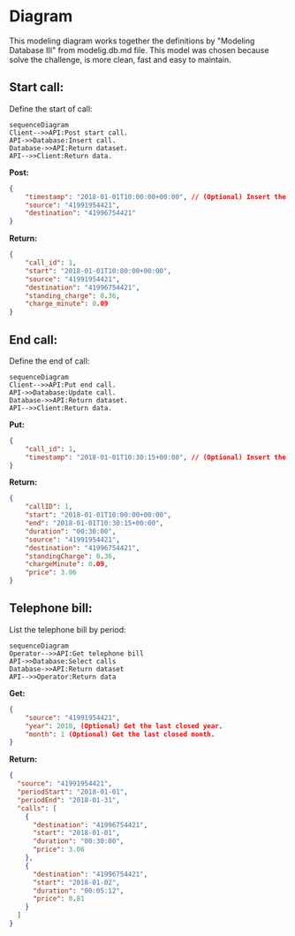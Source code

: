 # Diagram
This modeling diagram works together the definitions by "Modeling Database III" from modelig.db.md file.
This model was chosen because solve the challenge, is more clean, fast and easy to maintain.

## Start call:
Define the start of call:

```mermaid
sequenceDiagram
Client-->>API:Post start call.
API->>Database:Insert call.
Database->>API:Return dataset.
API-->>Client:Return data.
```

**Post:**
```json
{
	"timestamp": "2018-01-01T10:00:00+00:00", // (Optional) Insert the current timestamp.
	"source": "41991954421",
	"destination": "41996754421"
}
```

**Return:**
```json
{
	"call_id": 1,
	"start": "2018-01-01T10:00:00+00:00",
	"source": "41991954421",
	"destination": "41996754421",
	"standing_charge": 0.36,
	"charge_minute": 0.09
}
```

## End call:
Define the end of call:

```mermaid
sequenceDiagram
Client-->>API:Put end call.
API->>Database:Update call.
Database->>API:Return dataset.
API-->>Client:Return data.
```

**Put:**
```json
{
	"call_id": 1,
	"timestamp": "2018-01-01T10:30:15+00:00", // (Optional) Insert the current timestamp.
}
```

**Return:**
```json
{
	"callID": 1,
	"start": "2018-01-01T10:00:00+00:00",
	"end": "2018-01-01T10:30:15+00:00",
	"duration": "00:30:00",
	"source": "41991954421",
	"destination": "41996754421",
	"standingCharge": 0.36,
	"chargeMinute": 0.09,
	"price": 3.06
}
```

## Telephone bill:
List the telephone bill by period:

```mermaid
sequenceDiagram
Operator-->>API:Get telephone bill
API->>Database:Select calls
Database->>API:Return dataset
API-->>Operator:Return data
```

**Get:**
```json
{
	"source": "41991954421",
	"year": 2018, (Optional) Get the last closed year.
	"month": 1 (Optional) Get the last closed month.
}
```
**Return:**
```json
{
  "source": "41991954421",
  "periodStart": "2018-01-01",
  "periodEnd": "2018-01-31",
  "calls": [
    {
      "destination": "41996754421",
      "start": "2018-01-01",
      "duration": "00:30:00",
      "price": 3.06
    },
    {
      "destination": "41996754421",
      "start": "2018-01-02",
      "duration": "00:05:12",
      "price": 0.81
    }
  ]
}
```
